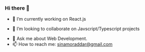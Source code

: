 ### Hi there 👋

<!-- **sinamoraddar/sinamoraddar** is a ✨ _special_ ✨ repository because its `README.md` (this file) appears on your GitHub profile. -->

<!-- Here are some ideas to get you started: -->

- 🔭 I’m currently working on React.js
<!-- - 🌱 I’m currently learning TDD -->
- 👯 I’m looking to collaborate on Javscript/Typescript projects
<!-- - 🤔 I’m looking for help with ... -->
- 💬 Ask me about Web Development.
- 📫 How to reach me: sinamoraddar@gmail.com
<!-- - 😄 Pronouns: ... -->
<!-- - ⚡ Fun fact: ... -->
